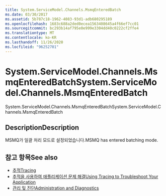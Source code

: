```yaml
---
title: System.ServiceModel.Channels.MsmqEnteredBatch
ms.date: 03/30/2017
ms.assetid: 5b787c18-1962-4083-93d1-adb680295189
ms.openlocfilehash: 1683c688a2ded0ecea1563408645a4f66ef7cc01
ms.sourcegitcommit: bc293b14af795e0e999e3304dd40c0222cf2ffe4
ms.translationtype: MT
ms.contentlocale: ko-KR
ms.lasthandoff: 11/26/2020
ms.locfileid: "96252701"
---
```

# <a name="systemservicemodelchannelsmsmqenteredbatch"></a><span data-ttu-id="94d21-102">System.ServiceModel.Channels.MsmqEnteredBatch</span><span class="sxs-lookup"><span data-stu-id="94d21-102">System.ServiceModel.Channels.MsmqEnteredBatch</span></span>

<span data-ttu-id="94d21-103">System.ServiceModel.Channels.MsmqEnteredBatch</span><span class="sxs-lookup"><span data-stu-id="94d21-103">System.ServiceModel.Channels.MsmqEnteredBatch</span></span>  
  
## <a name="description"></a><span data-ttu-id="94d21-104">Description</span><span class="sxs-lookup"><span data-stu-id="94d21-104">Description</span></span>  

 <span data-ttu-id="94d21-105">MSMQ가 일괄 처리 모드로 설정되었습니다.</span><span class="sxs-lookup"><span data-stu-id="94d21-105">MSMQ has entered batching mode.</span></span>  
  
## <a name="see-also"></a><span data-ttu-id="94d21-106">참고 항목</span><span class="sxs-lookup"><span data-stu-id="94d21-106">See also</span></span>

- [<span data-ttu-id="94d21-107">추적</span><span class="sxs-lookup"><span data-stu-id="94d21-107">Tracing</span></span>](index.md)
- [<span data-ttu-id="94d21-108">추적을 사용하여 애플리케이션 문제 해결</span><span class="sxs-lookup"><span data-stu-id="94d21-108">Using Tracing to Troubleshoot Your Application</span></span>](using-tracing-to-troubleshoot-your-application.md)
- [<span data-ttu-id="94d21-109">관리 및 진단</span><span class="sxs-lookup"><span data-stu-id="94d21-109">Administration and Diagnostics</span></span>](../index.md)
